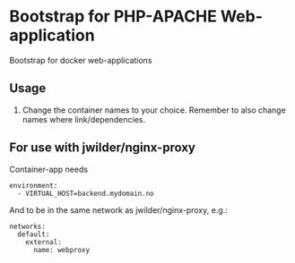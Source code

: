 # Bootstrap for PHP-APACHE Web-application

Bootstrap for docker web-applications


## Usage

1. Change the container names to your choice. Remember to also change names where link/dependencies.





## For use with jwilder/nginx-proxy
Container-app needs

```
environment:
  - VIRTUAL_HOST=backend.mydomain.no
```

And to be in the same network as jwilder/nginx-proxy, e.g.:

```
networks:
  default:
    external:
      name: webproxy
```